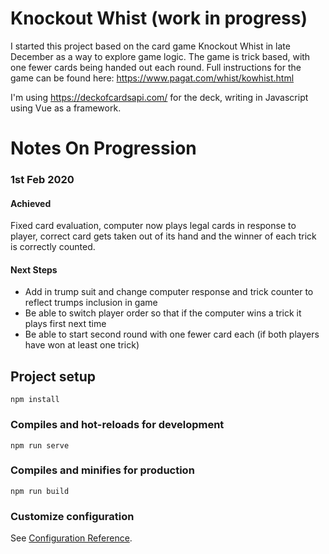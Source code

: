 # Knockout Whist (work in progress)
I started this project based on the card game Knockout Whist in late December as a way to explore game logic. The game is trick based, with one fewer cards being handed out each round. Full instructions for the game can be found here: https://www.pagat.com/whist/kowhist.html

I'm using https://deckofcardsapi.com/ for the deck, writing in Javascript using Vue as a framework.

# Notes On Progression

### 1st Feb 2020

#### Achieved
Fixed card evaluation, computer now plays legal cards in response to player, correct card gets taken out of its hand and the winner of each trick is correctly counted.

#### Next Steps
- Add in trump suit and change computer response and trick counter to reflect trumps inclusion in game
- Be able to switch player order so that if the computer wins a trick it plays first next time
- Be able to start second round with one fewer card each (if both players have won at least one trick)

## Project setup
```
npm install
```

### Compiles and hot-reloads for development
```
npm run serve
```

### Compiles and minifies for production
```
npm run build
```

### Customize configuration
See [Configuration Reference](https://cli.vuejs.org/config/).
